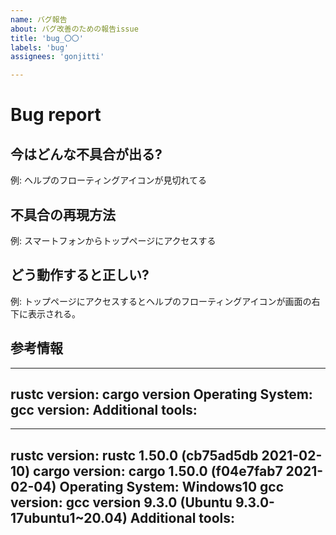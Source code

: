 ```yaml
---
name: バグ報告
about: バグ改善のための報告issue
title: 'bug_〇〇'
labels: 'bug'
assignees: 'gonjitti'

---
```


# Bug report

## 今はどんな不具合が出る?
例: ヘルプのフローティングアイコンが見切れてる

## 不具合の再現方法
例: スマートフォンからトップページにアクセスする

## どう動作すると正しい?
例: トップページにアクセスするとヘルプのフローティングアイコンが画面の右下に表示される。

## 参考情報

---------------
rustc version:
cargo version
Operating System: 
gcc version:
Additional tools:
---------------
---------------
rustc version: rustc 1.50.0 (cb75ad5db 2021-02-10)
cargo version: cargo 1.50.0 (f04e7fab7 2021-02-04)
Operating System: Windows10
gcc version: gcc version 9.3.0 (Ubuntu 9.3.0-17ubuntu1~20.04)
Additional tools:
---------------

